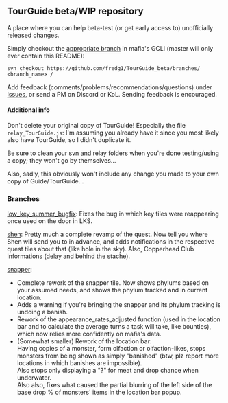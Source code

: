 ## TourGuide beta/WIP repository

A place where you can help beta-test (or get early access to) unofficially released changes.

Simply checkout the [appropriate branch](https://github.com/fredg1/TourGuide_beta/branches) in mafia's GCLI (master will only ever contain this README):

`svn checkout https://github.com/fredg1/TourGuide_beta/branches/ <branch_name> /`

Add feedback (comments/problems/recommendations/questions) under [Issues](https://github.com/fredg1/TourGuide_beta/issues), or send a PM on Discord or KoL.
Sending feedback is encouraged.


#### Additional info
Don't delete your original copy of TourGuide! Especially the file `relay_TourGuide.js`: I'm assuming you already have it since you most likely also have TourGuide, so I didn't duplicate it.

Be sure to clean your svn and relay folders when you're done testing/using a copy; they won't go by themselves...


Also, sadly, this obviously won't include any change you made to your own copy of Guide/TourGuide...

### Branches

[low_key_summer_bugfix](https://github.com/cdrock/TourGuide/pull/39): Fixes the bug in which key tiles were reappearing once used on the door in LKS.

[shen](https://github.com/cdrock/TourGuide/pull/45): Pretty much a complete revamp of the quest. Now tell you where Shen will send you to in advance, and adds notifications in the respective quest tiles about that (like hole in the sky). Also, Copperhead Club informations (delay and behind the stache).

[snapper](https://github.com/cdrock/TourGuide/pull/48):
- Complete rework of the snapper tile. Now shows phylums based on your assumed needs, and shows the phylum tracked and in current location.  
- Adds a warning if you're bringing the snapper and its phylum tracking is undoing a banish.  
- Rework of the appearance_rates_adjusted function (used in the location bar and to calculate the average turns a task will take, like bounties), which now relies more confidently on mafia's data.  
- (Somewhat smaller) Rework of the location bar:  
  Having copies of a monster, form olfaction or olfaction-likes, stops monsters from being shown as simply "banished" (btw, plz report more locations in which banishes are impossible).  
  Also stops only displaying a "?" for meat and drop chance when underwater.  
  Also also, fixes what caused the partial blurring of the left side of the base drop % of monsters' items in the location bar popup.
